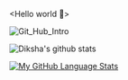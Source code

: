 <Hello world 👋>

![Git_Hub_Intro](https://github.com/DikshaMakkar/About_Me/assets/62770475/e003f841-191c-4249-8014-e384960aac85)

![Diksha's github stats](https://github-readme-stats.vercel.app/api?username=DikshaMakkar)

[![My GitHub Language Stats](https://github-readme-stats.vercel.app/api/top-langs/?username=DikshaMakkar&langs_count=5&theme=tokyonight)]()

